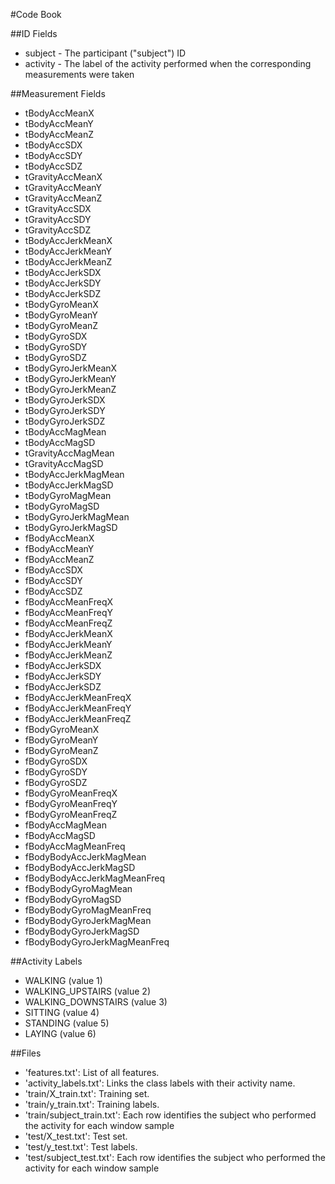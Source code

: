 #Code Book

##ID Fields
* subject - The participant ("subject") ID
* activity - The label of the activity performed when the corresponding measurements were taken

##Measurement Fields
* tBodyAccMeanX
* tBodyAccMeanY
* tBodyAccMeanZ
* tBodyAccSDX
* tBodyAccSDY
* tBodyAccSDZ
* tGravityAccMeanX
* tGravityAccMeanY
* tGravityAccMeanZ
* tGravityAccSDX
* tGravityAccSDY
* tGravityAccSDZ
* tBodyAccJerkMeanX
* tBodyAccJerkMeanY
* tBodyAccJerkMeanZ
* tBodyAccJerkSDX
* tBodyAccJerkSDY
* tBodyAccJerkSDZ
* tBodyGyroMeanX
* tBodyGyroMeanY
* tBodyGyroMeanZ
* tBodyGyroSDX
* tBodyGyroSDY
* tBodyGyroSDZ
* tBodyGyroJerkMeanX
* tBodyGyroJerkMeanY
* tBodyGyroJerkMeanZ
* tBodyGyroJerkSDX
* tBodyGyroJerkSDY
* tBodyGyroJerkSDZ
* tBodyAccMagMean
* tBodyAccMagSD
* tGravityAccMagMean
* tGravityAccMagSD
* tBodyAccJerkMagMean
* tBodyAccJerkMagSD
* tBodyGyroMagMean
* tBodyGyroMagSD
* tBodyGyroJerkMagMean
* tBodyGyroJerkMagSD
* fBodyAccMeanX
* fBodyAccMeanY
* fBodyAccMeanZ
* fBodyAccSDX
* fBodyAccSDY
* fBodyAccSDZ
* fBodyAccMeanFreqX
* fBodyAccMeanFreqY
* fBodyAccMeanFreqZ
* fBodyAccJerkMeanX
* fBodyAccJerkMeanY
* fBodyAccJerkMeanZ
* fBodyAccJerkSDX
* fBodyAccJerkSDY
* fBodyAccJerkSDZ
* fBodyAccJerkMeanFreqX
* fBodyAccJerkMeanFreqY
* fBodyAccJerkMeanFreqZ
* fBodyGyroMeanX
* fBodyGyroMeanY
* fBodyGyroMeanZ
* fBodyGyroSDX
* fBodyGyroSDY
* fBodyGyroSDZ
* fBodyGyroMeanFreqX
* fBodyGyroMeanFreqY
* fBodyGyroMeanFreqZ
* fBodyAccMagMean
* fBodyAccMagSD
* fBodyAccMagMeanFreq
* fBodyBodyAccJerkMagMean
* fBodyBodyAccJerkMagSD
* fBodyBodyAccJerkMagMeanFreq
* fBodyBodyGyroMagMean
* fBodyBodyGyroMagSD
* fBodyBodyGyroMagMeanFreq
* fBodyBodyGyroJerkMagMean
* fBodyBodyGyroJerkMagSD
* fBodyBodyGyroJerkMagMeanFreq

##Activity Labels
* WALKING (value 1)
* WALKING_UPSTAIRS (value 2)
* WALKING_DOWNSTAIRS (value 3)
* SITTING (value 4)
* STANDING (value 5)
* LAYING (value 6) 


##Files
* 'features.txt': List of all features.
* 'activity_labels.txt': Links the class labels with their activity name.
* 'train/X_train.txt': Training set.
* 'train/y_train.txt': Training labels.
* 'train/subject_train.txt': Each row identifies the subject who performed the activity for each window sample
* 'test/X_test.txt': Test set.
* 'test/y_test.txt': Test labels.
* 'test/subject_test.txt': Each row identifies the subject who performed the activity for each window sample
